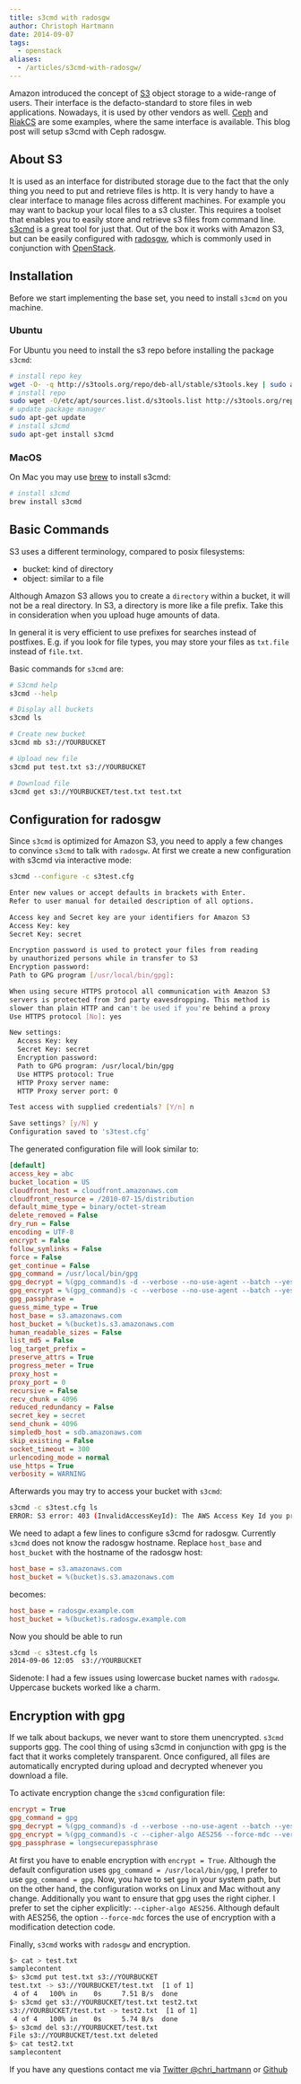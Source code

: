 ```yaml
---
title: s3cmd with radosgw
author: Christoph Hartmann
date: 2014-09-07
tags:
  - openstack
aliases:
  - /articles/s3cmd-with-radosgw/
---
```


Amazon introduced the concept of [S3](http://en.wikipedia.org/wiki/Amazon_S3) object storage to a wide-range of users. Their interface is the defacto-standard to store files in web applications. Nowadays, it is used by other vendors as well. [Ceph](http://ceph.com/) and [RiakCS](http://basho.com/riak-cloud-storage/) are some examples, where the same interface is available. This blog post will setup s3cmd with Ceph radosgw.

## About S3

It is used as an interface for distributed storage due to the fact that the only thing you need to put and retrieve files is http. It is very handy to have a clear interface to manage files across different machines. For example you may want to backup your local files to a s3 cluster. This requires a toolset that enables you to easily store and retrieve s3 files from command line. [s3cmd](http://s3tools.org/s3cmd) is a great tool for just that. Out of the box it works with Amazon S3, but can be easily configured with [radosgw](http://ceph.com/docs/master/man/8/radosgw/), which is commonly used in conjunction with [OpenStack](http://www.openstack.org/).

## Installation

Before we start implementing the base set, you need to install `s3cmd` on you machine. 

### Ubuntu 

For Ubuntu you need to install the s3 repo before installing the package `s3cmd`:

```bash
# install repo key
wget -O- -q http://s3tools.org/repo/deb-all/stable/s3tools.key | sudo apt-key add -
# install repo
sudo wget -O/etc/apt/sources.list.d/s3tools.list http://s3tools.org/repo/deb-all/stable/s3tools.list
# update package manager
sudo apt-get update
# install s3cmd
sudo apt-get install s3cmd
```

### MacOS

On Mac you may use [brew](http://brew.sh/) to install s3cmd:

```bash
# install s3cmd
brew install s3cmd
```

## Basic Commands

S3 uses a different terminology, compared to posix filesystems:

- bucket: kind of directory
- object: similar to a file

Although Amazon S3 allows you to create a `directory` within a bucket, it will not be a real directory. In S3, a directory is more like a file prefix. Take this in consideration when you upload huge amounts of data.

In general it is very efficient to use prefixes for searches instead of postfixes. E.g. if you look for file types, you may store your files as `txt.file` instead of `file.txt`.

Basic commands for `s3cmd` are:

```bash
# S3cmd help
s3cmd --help

# Display all buckets
s3cmd ls

# Create new bucket
s3cmd mb s3://YOURBUCKET

# Upload new file
s3cmd put test.txt s3://YOURBUCKET

# Download file
s3cmd get s3://YOURBUCKET/test.txt test.txt
```

## Configuration for radosgw

Since `s3cmd` is optimized for Amazon S3, you need to apply a few changes to convince `s3cmd` to talk with `radosgw`. At first we create a new configuration with s3cmd via interactive mode:

```bash
s3cmd --configure -c s3test.cfg

Enter new values or accept defaults in brackets with Enter.
Refer to user manual for detailed description of all options.

Access key and Secret key are your identifiers for Amazon S3
Access Key: key
Secret Key: secret

Encryption password is used to protect your files from reading
by unauthorized persons while in transfer to S3
Encryption password: 
Path to GPG program [/usr/local/bin/gpg]: 

When using secure HTTPS protocol all communication with Amazon S3
servers is protected from 3rd party eavesdropping. This method is
slower than plain HTTP and can't be used if you're behind a proxy
Use HTTPS protocol [No]: yes

New settings:
  Access Key: key
  Secret Key: secret
  Encryption password: 
  Path to GPG program: /usr/local/bin/gpg
  Use HTTPS protocol: True
  HTTP Proxy server name: 
  HTTP Proxy server port: 0

Test access with supplied credentials? [Y/n] n

Save settings? [y/N] y
Configuration saved to 's3test.cfg'
```

The generated configuration file will look similar to:

```ini
[default]
access_key = abc
bucket_location = US
cloudfront_host = cloudfront.amazonaws.com
cloudfront_resource = /2010-07-15/distribution
default_mime_type = binary/octet-stream
delete_removed = False
dry_run = False
encoding = UTF-8
encrypt = False
follow_symlinks = False
force = False
get_continue = False
gpg_command = /usr/local/bin/gpg
gpg_decrypt = %(gpg_command)s -d --verbose --no-use-agent --batch --yes --passphrase-fd %(passphrase_fd)s -o %(output_file)s %(input_file)s
gpg_encrypt = %(gpg_command)s -c --verbose --no-use-agent --batch --yes --passphrase-fd %(passphrase_fd)s -o %(output_file)s %(input_file)s
gpg_passphrase =
guess_mime_type = True
host_base = s3.amazonaws.com
host_bucket = %(bucket)s.s3.amazonaws.com
human_readable_sizes = False
list_md5 = False
log_target_prefix =
preserve_attrs = True
progress_meter = True
proxy_host =
proxy_port = 0
recursive = False
recv_chunk = 4096
reduced_redundancy = False
secret_key = secret
send_chunk = 4096
simpledb_host = sdb.amazonaws.com
skip_existing = False
socket_timeout = 300
urlencoding_mode = normal
use_https = True
verbosity = WARNING
```

Afterwards you may try to access your bucket with `s3cmd`:

```bash
s3cmd -c s3test.cfg ls
ERROR: S3 error: 403 (InvalidAccessKeyId): The AWS Access Key Id you provided does not exist in our records.
```

We need to adapt a few lines to configure s3cmd for radosgw. Currently `s3cmd` does not know the radosgw hostname. Replace `host_base` and `host_bucket` with the hostname of the radosgw host:

```ini
host_base = s3.amazonaws.com
host_bucket = %(bucket)s.s3.amazonaws.com
```

becomes:

```ini
host_base = radosgw.example.com
host_bucket = %(bucket)s.radosgw.example.com
```

Now you should be able to run 

```bash
s3cmd -c s3test.cfg ls
2014-09-06 12:05  s3://YOURBUCKET
```

Sidenote: I had a few issues using lowercase bucket names with `radosgw`. Uppercase buckets worked like a charm. 


## Encryption with gpg

If we talk about backups, we never want to store them unencrypted. `s3cmd` supports [gpg](https://www.gnupg.org/). The cool thing of using s3cmd in conjunction with gpg is the fact that it works completely transparent. Once configured, all files are automatically encrypted during upload and decrypted whenever you download a file.

To activate encryption change the `s3cmd` configuration file:

```ini
encrypt = True
gpg_command = gpg
gpg_decrypt = %(gpg_command)s -d --verbose --no-use-agent --batch --yes --passphrase-fd %(passphrase_fd)s -o %(output_file)s %(input_file)s
gpg_encrypt = %(gpg_command)s -c --cipher-algo AES256 --force-mdc --verbose --no-use-agent --batch --yes --passphrase-fd %(passphrase_fd)s -o %(output_file)s %(input_file)s
gpg_passphrase = longsecurepassphrase
```

At first you have to enable encryption with `encrypt = True`. Although the default configuration uses `gpg_command = /usr/local/bin/gpg`, I prefer to use `gpg_command = gpg`. Now, you have to set `gpg` in your system path, but on the other hand, the configuration works on Linux and Mac without any change. Additionally you want to ensure that gpg uses the right cipher. I prefer to set the cipher explicitly: `--cipher-algo AES256`. Although default with AES256, the option `--force-mdc` forces the use of encryption with a modification detection code.

Finally, `s3cmd` works with `radosgw` and encryption.

```bash
$> cat > test.txt
samplecontent
$> s3cmd put test.txt s3://YOURBUCKET
test.txt -> s3://YOURBUCKET/test.txt  [1 of 1]
 4 of 4   100% in    0s     7.51 B/s  done
$> s3cmd get s3://YOURBUCKET/test.txt test2.txt
s3://YOURBUCKET/test.txt -> test2.txt  [1 of 1]
 4 of 4   100% in    0s     5.74 B/s  done
$> s3cmd del s3://YOURBUCKET/test.txt
File s3://YOURBUCKET/test.txt deleted
$> cat test2.txt 
samplecontent

```

If you have any questions contact me via [Twitter @chri_hartmann](https://twitter.com/chri_hartmann) or [Github](https://github.com/chris-rock)
